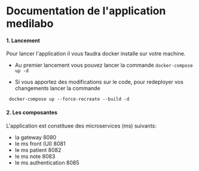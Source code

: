# Documentation de l'application medilabo

#### 1. Lancement
Pour lancer l'application il vous faudra docker installe sur votre machine.

- Au premier lancement vous pouvez lancer la commande 
`docker-compose up -d`

- Si vous apportez des modifications sur le code, pour redeployer vos changements lancer la commande

` docker-compose up --force-recreate --build -d`

#### 2. Les composantes

L'application est constituee des microservices (ms) suivants:

- la gateway 8080
- le ms front (UI) 8081
- le ms patient 8082
- le ms note 8083
- le ms authentication 8085